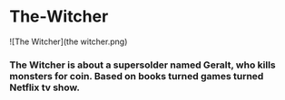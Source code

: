 # The-Witcher

![The Witcher](the witcher.png)


### The Witcher is about a supersolder named Geralt, who kills monsters for coin. Based on books turned games turned Netflix tv show.